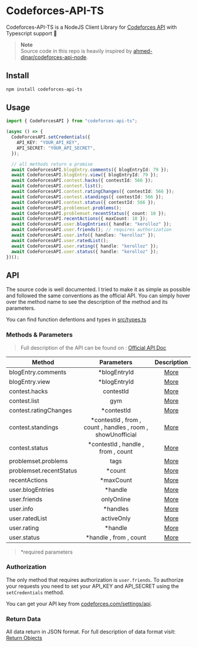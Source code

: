 # Codeforces-API-TS

Codeforces-API-TS is a NodeJS Client Library for [Codeforces API](http://codeforces.com/api/help) with Typescript support 💙

> **Note**  
> Source code in this repo is heavily inspired by [ahmed-dinar/codeforces-api-node](https://github.com/ahmed-dinar/codeforces-api-node).

## Install

```sh
npm install codeforces-api-ts
```

## Usage

```typescript
import { CodeForcesAPI } from "codeforces-api-ts";

(async () => {
  CodeForcesAPI.setCredentials({
    API_KEY: "YOUR_API_KEY",
    API_SECRET: "YOUR_API_SECRET",
  });

  // all methods return a promise
  await CodeForcesAPI.blogEntry.comments({ blogEntryId: 79 });
  await CodeForcesAPI.blogEntry.view({ blogEntryId: 79 });
  await CodeForcesAPI.contest.hacks({ contestId: 566 });
  await CodeForcesAPI.contest.list();
  await CodeForcesAPI.contest.ratingChanges({ contestId: 566 });
  await CodeForcesAPI.contest.standings({ contestId: 566 });
  await CodeForcesAPI.contest.status({ contestId: 566 });
  await CodeForcesAPI.problemset.problems();
  await CodeForcesAPI.problemset.recentStatus({ count: 10 });
  await CodeForcesAPI.recentActions({ maxCount: 10 });
  await CodeForcesAPI.user.blogEntries({ handle: "kerolloz" });
  await CodeForcesAPI.user.friends(); // requires authorization
  await CodeForcesAPI.user.info({ handles: "kerolloz" });
  await CodeForcesAPI.user.ratedList();
  await CodeForcesAPI.user.rating({ handle: "kerolloz" });
  await CodeForcesAPI.user.status({ handle: "kerolloz" });
})();

```

## API

The source code is well documented. I tried to make it as simple as possible and followed the same conventions as the official API. You can simply hover over the method name to see the description of the method and its parameters.

You can find function defentions and types in [src/types.ts](src/types.ts)

### Methods & Parameters

>Full description of the API can be found on : [Official API Doc](http://codeforces.com/api/help)

| Method                   | Parameters                                                   |  Description |
| -----------------------  | :----------------------------------------------------------: |:-------------------------------------------------------------------:|
| blogEntry.comments       | *blogEntryId                                                 |  [More](http://codeforces.com/api/help/methods#blogEntry.comments)  |
| blogEntry.view           | *blogEntryId                                                 |  [More](http://codeforces.com/api/help/methods#blogEntry.view)  |
| contest.hacks            | contestId                                                    |  [More](http://codeforces.com/api/help/methods#contest.hacks)  |
| contest.list             | gym                                                          |  [More](http://codeforces.com/api/help/methods#contest.list)  |
| contest.ratingChanges    | *contestId                                                   |  [More](http://codeforces.com/api/help/methods#contest.ratingChanges)  |
| contest.standings        | *contestId , from , count , handles ,  room , showUnofficial |  [More](http://codeforces.com/api/help/methods#contest.standings)  |
| contest.status           | *contestId , handle , from , count                           |  [More](http://codeforces.com/api/help/methods#contest.status)  |
| problemset.problems      | tags                                                         |  [More](http://codeforces.com/api/help/methods#problemset.problems )  |
| problemset.recentStatus  | *count                                                       |  [More](http://codeforces.com/api/help/methods#problemset.recentStatus)  |
| recentActions            | *maxCount                                                    |  [More](http://codeforces.com/api/help/methods#recentActions)  |
| user.blogEntries         | *handle                                                      |  [More](http://codeforces.com/api/help/methods#user.blogEntries)  |
| user.friends             | onlyOnline                                                   |  [More](http://codeforces.com/api/help/methods#user.friends)  |
| user.info                | *handles                                                     |  [More](http://codeforces.com/api/help/methods#user.info)  |
| user.ratedList           | activeOnly                                                   |  [More](http://codeforces.com/api/help/methods#user.ratedList)  |
| user.rating              | *handle                                                      |  [More](http://codeforces.com/api/help/methods#user.rating)  |
| user.status              | *handle , from , count                                       |  [More](http://codeforces.com/api/help/methods#user.status)  |
>*required parameters


### Authorization

The only method that requires authorization is `user.friends`. To authorize your requests you need to set your API_KEY and API_SECRET using the `setCredentials` method.

You can get your API key from [codeforces.com/settings/api](http://codeforces.com/settings/api).

### Return Data

All data return in JSON format. For full description of data format visit: [Return Objects](http://codeforces.com/api/help/objects)
